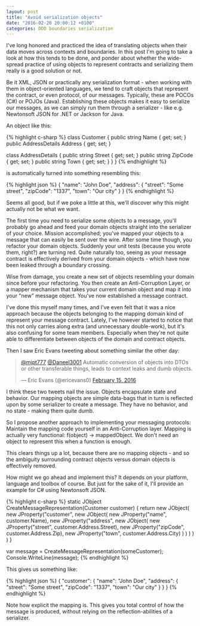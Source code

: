 ```yaml
---
layout: post
title: "Avoid serialization objects"
date: "2016-02-20 20:00:12 +0100"
categories: DDD boundaries serialization
---
```


I've long honored and practiced the idea of translating objects when their data
moves across contexts and boundaries. In this post I'm going to take a look at
how this tends to be done, and ponder about whether the wide-spread practice
of using objects to represent contracts and serializing them really is a good
solution or not.

Be it XML, JSON or practically any serialization format - when working with them
in object-oriented languages, we tend to craft objects that represent the
contract, or even protocol, of our messages. Typically, these are POCOs (C#) or
POJOs (Java). Establishing these objects makes it easy to serialize our messages,
as we can simply run them through a serializer - like e.g. Newtonsoft JSON for
.NET or Jackson for Java.

An object like this:

{% highlight c-sharp %}
class Customer
{
  public string Name { get; set; }
  public AddressDetails Address { get; set; }

  class AddressDetails
  {
    public string Street { get; set; }
    public string ZipCode { get; set; }
    public string Town { get; set; }
  }
}
{% endhighlight %}

is automatically turned into something resembling this:

{% highlight json %}
{
  "name": "John Doe",
  "address": {
    "street": "Some street",
    "zipCode": "1337",
    "town": "Our city"
  }
}
{% endhighlight %}

Seems all good, but if we poke a little at this, we'll discover why this might
actually not be what we want.

The first time you need to serialize some objects to a message, you'll probably
go ahead and feed your domain objects straight into the serializer of your choice.
Mission accomplished; you've mapped your objects to a message that can easily
be sent over the wire. After some time though, you refactor your domain objects.
Suddenly your unit tests (because you wrote them, right?) are turning red. Quite
naturally too, seeing as your message contract is effectively derived from your
domain objects - which have now been leaked through a boundary crossing.

Wise from damage, you create a new set of objects resembling your domain since
before your refactoring. You then create an Anti-Corruption Layer, or a mapper
mechanism that takes your current domain object and map it into your "new" message
object. You've now established a message contract.

I've done this myself many times, and I've even felt that it was a nice approach
because the objects belonging to the mapping domain kind of represent your
message contract. Lately, I've however started to notice that this not only
carries along extra (and unnecessary double-work), but it's also confusing for
some team members. Especially when they're not quite able to differentiate
between objects of the domain and contract objects.

Then I saw Eric Evans tweeting about something similar the other day:

<blockquote class="twitter-tweet" data-lang="en"><p lang="en" dir="ltr"><a href="https://twitter.com/mjpt777">@mjpt777</a> <a href="https://twitter.com/Daneel3001">@Daneel3001</a> Automatic conversion of objects into DTOs or other transferable things, leads to context leaks and dumb objects.</p>&mdash; Eric Evans (@ericevans0) <a href="https://twitter.com/ericevans0/status/699347864078581761">February 15, 2016</a></blockquote>
<script async src="//platform.twitter.com/widgets.js" charset="utf-8"></script>

I think these two tweets nail the issue. Objects encapsulate state and behavior.
Our mapping objects are simple data-bags that in turn is reflected upon by some
serializer to create a message. They have no behavior, and no state - making
them quite dumb.

So I propose another approach to implementing your messaging protocols:
Maintain the mapping code yourself in an Anti-Corruption layer. Mapping is actually
very functional: f(object) -> mappedObject. We don't need an object to represent
this when a function is enough.

This clears things up a lot, because there are no mapping objects - and so the
ambiguity surrounding contract objects versus domain objects is effectively
removed.

How might we go ahead and implement this? It depends on your platform, language
and toolbox of course. But just for the sake of it, I'll provide an example
for C# using Newtonsoft JSON.

{% highlight c-sharp %}
static JObject CreateMessageRepresentation(Customer customer)
{
  return new JObject(
    new JProperty("customer",
      new JObject(
        new JProperty("name", customer.Name),
        new JProperty("address",
          new JObject(
            new JProperty("street", customer.Address.Street),
            new JProperty("zipCode", customer.Address.Zip),
            new JProperty("town", customer.Address.City)
          )
        )
      )
    )
  )
}

var message = CreateMessageRepresentation(someCustomer);
Console.WriteLine(message);
{% endhighlight %}

This gives us something like:

{% highlight json %}
{
  "customer": {
    "name": "John Doe",
    "address": {
      "street": "Some street",
      "zipCode": "1337",
      "town": "Our city"
    }
  }
}
{% endhighlight %}

Note how explicit the mapping is. This gives you total control of how the message
is produced, without relying on the reflection-abilities of a serializer.
